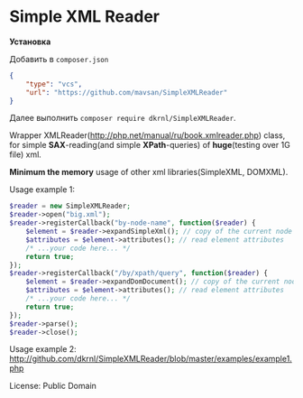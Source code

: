 # Simple XML Reader 

**Установка**

Добавить в `composer.json`

```json
{
    "type": "vcs",
    "url": "https://github.com/mavsan/SimpleXMLReader"
}
```

Далее выполнить `composer require dkrnl/SimpleXMLReader`.

Wrapper XMLReader(http://php.net/manual/ru/book.xmlreader.php) class, for simple **SAX**-reading(and simple **XPath**-queries) of **huge**(testing over 1G file) xml.

**Minimum the memory** usage of other xml libraries(SimpleXML, DOMXML).

Usage example 1:
```php
$reader = new SimpleXMLReader;
$reader->open("big.xml");
$reader->registerCallback("by-node-name", function($reader) {
    $element = $reader->expandSimpleXml(); // copy of the current node as a SimpleXMLElement object
    $attributes = $element->attributes(); // read element attributes
    /* ...your code here... */
    return true;
});
$reader->registerCallback("/by/xpath/query", function($reader) {
    $element = $reader->expandDomDocument(); // copy of the current node as a DOMNode object
    $attributes = $element->attributes(); // read element attributes
    /* ...your code here... */
    return true;
});
$reader->parse();
$reader->close();

```
Usage example 2: http://github.com/dkrnl/SimpleXMLReader/blob/master/examples/example1.php

License: Public Domain
